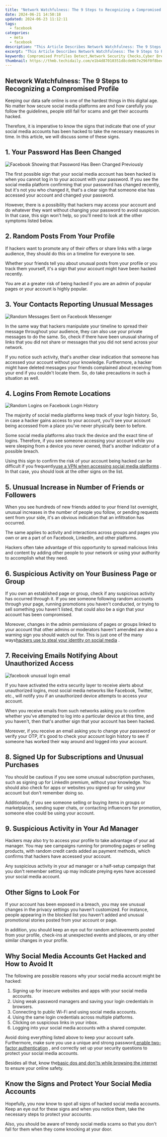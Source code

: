 ```yaml
---
title: "Network Watchfulness: The 9 Steps to Recognizing a Compromised Profile"
date: 2024-06-21 14:50:18
updated: 2024-06-23 11:12:11
tags:
  - facebook
categories:
  - meta
  - facebook
description: "This Article Describes Network Watchfulness: The 9 Steps to Recognizing a Compromised Profile"
excerpt: "This Article Describes Network Watchfulness: The 9 Steps to Recognizing a Compromised Profile"
keywords: Compromised Profiles Detect,Network Security Checks,Cyber Breach Identification,Suspicious Activity Spotting,Online Identity Safeguard,Profile Threat Detection,Secure Network Monitoring
thumbnail: https://thmb.techidaily.com/e1b4d87010351d8cde0b7e296f0f8bee20d2f2f6dcddada5b81adefe0c805246.JPG
---
```


## Network Watchfulness: The 9 Steps to Recognizing a Compromised Profile

 Keeping our data safe online is one of the hardest things in this digital age. No matter how secure social media platforms are and how carefully you follow the guidelines, people still fall for scams and get their accounts hacked.

 Therefore, it is imperative to know the signs that indicate that one of your social media accounts has been hacked to take the necessary measures in time. In this article, we will discuss some of these signs.

## 1\. Your Password Has Been Changed

![Facebook Showing that Password Has Been Changed Previously](https://static1.makeuseofimages.com/wordpress/wp-content/uploads/2022/03/1-Facebook-Showing-that-Password-Has-Been-Changed-Previously-1.jpg)

 The first possible sign that your social media account has been hacked is when you cannot log in to your account with your password. If you see the social media platform confirming that your password has changed recently, but it's not you who changed it, that's a clear sign that someone else has accessed your account and changed your password.

 However, there is a possibility that hackers may access your account and do whatever they want without changing your password to avoid suspicion. In that case, this sign won't help, so you'll need to look at the other symptoms listed below.

## 2\. Random Posts From Your Profile

 If hackers want to promote any of their offers or share links with a large audience, they should do this on a timeline for everyone to see.

 Whether your friends tell you about unusual posts from your profile or you track them yourself, it's a sign that your account might have been hacked recently.

 You are at a greater risk of being hacked if you are an admin of popular pages or your account is highly popular.

## 3\. Your Contacts Reporting Unusual Messages

![Random Messages Sent on Facebook Messenger](https://static1.makeuseofimages.com/wordpress/wp-content/uploads/2022/03/2-Random-Messages-Sent-on-Facebook-Messenger.jpg)

 In the same way that hackers manipulate your timeline to spread their message throughout your audience, they can also use your private messages to do the same. So, check if there have been unusual sharing of links that you did not share or messages that you did not send across your network.

 If you notice such activity, that's another clear indication that someone has accessed your account without your knowledge. Furthermore, a hacker might have deleted messages your friends complained about receiving from your end if you couldn't locate them. So, do take precautions in such a situation as well.

## 4\. Logins From Remote Locations

![Random Logins on Facebook Login History](https://static1.makeuseofimages.com/wordpress/wp-content/uploads/2022/03/3-Random-Logins-on-Facebook-Login-History.jpg)

 The majority of social media platforms keep track of your login history. So, in case a hacker gains access to your account, you'll see your account being accessed from a place you've never physically been to before.

 Some social media platforms also track the device and the exact time of logins. Therefore, if you see someone accessing your account while you were sleeping from a device you never owned, that's another indicator of a possible breach.

 Using this sign to confirm the risk of your account being hacked can be difficult if you frequently[use a VPN when accessing social media platforms](https://www.makeuseof.com/tag/how-to-set-up-a-vpn-at-home/) . In that case, you should look at the other signs on the list.

## 5\. Unusual Increase in Number of Friends or Followers

 When you see hundreds of new friends added to your friend list overnight, unusual increases in the number of people you follow, or pending requests sent from your side, it's an obvious indication that an infiltration has occurred.

 The same applies to activity and interactions across groups and pages you own or are a part of on Facebook, LinkedIn, and other platforms.

 Hackers often take advantage of this opportunity to spread malicious links and content by adding other people to your network or using your authority to accomplish what they need.

## 6\. Suspicious Activity on Your Business Page or Group

 If you own an established page or group, check if any suspicious activity has occurred through it. If you see someone following random accounts through your page, running promotions you haven't conducted, or trying to sell something you haven't listed, that could also be a sign that your account has been compromised.

 Moreover, changes in the admin permissions of pages or groups linked to your account that other admins or moderators haven't amended are also a warning sign you should watch out for. This is just one of the many ways[hackers use to steal your identity on social media](https://www.makeuseof.com/tag/how-hackers-steal-identity-on-social-media/) .

## 7\. Receiving Emails Notifying About Unauthorized Access

![facebook unusual login email](https://static1.makeuseofimages.com/wordpress/wp-content/uploads/2022/04/facebook-unusual-login.jpg)

 If you have activated the extra security layer to receive alerts about unauthorized logins, most social media networks like Facebook, Twitter, etc., will notify you if an unauthorized device attempts to access your account.

 When you receive emails from such networks asking you to confirm whether you've attempted to log into a particular device at this time, and you haven't, then that's another sign that your account has been hacked.

 Moreover, if you receive an email asking you to change your password or verify your OTP, it's good to check your account login history to see if someone has worked their way around and logged into your account.

## 8\. Signed Up for Subscriptions and Unusual Purchases

 You should be cautious if you see some unusual subscription purchases, such as signing up for LinkedIn premium, without your knowledge. You should also check for apps or websites you signed up for using your account but don't remember doing so.

 Additionally, if you see someone selling or buying items in groups or marketplaces, sending super chats, or contacting influencers for promotion, someone else could be using your account.

## 9\. Suspicious Activity in Your Ad Manager

 Hackers may also try to access your profile to take advantage of your ad manager. You may see campaigns running for promoting pages or selling products, with random credit cards added as payment methods, which confirms that hackers have accessed your account.

 Any suspicious activity in your ad manager or a half-setup campaign that you don't remember setting up may indicate preying eyes have accessed your social media account.

## Other Signs to Look For

 If your account has been exposed in a breach, you may see unusual changes in the privacy settings you haven't customized. For instance, people appearing in the blocked list you haven't added and unusual promotional stories posted from your account or page.

 In addition, you should keep an eye out for random achievements posted from your profile, check-ins at unexpected events and places, or any other similar changes in your profile.

## Why Social Media Accounts Get Hacked and How to Avoid It

 The following are possible reasons why your social media account might be hacked:

1. Signing up for insecure websites and apps with your social media accounts.
2. Using weak password managers and saving your login credentials in browsers.
3. Connecting to public Wi-Fi and using social media accounts.
4. Using the same login credentials across multiple platforms.
5. Clicking on suspicious links in your inbox.
6. Logging into your social media accounts with a shared computer.

 Avoid doing everything listed above to keep your account safe. Furthermore, make sure you use a unique and strong password,[enable two-factor authentication](https://www.makeuseof.com/tag/setup-two-factor-authentication-social-accounts/) , and correctly set up your security questions to protect your social media accounts.

 Besides all that, know the[basic dos and don'ts while browsing the internet](http://www.makeuseof.com/internet-safety-dos-and-donts/) to ensure your online safety.

## Know the Signs and Protect Your Social Media Accounts

 Hopefully, you now know to spot all signs of hacked social media accounts. Keep an eye out for these signs and when you notice them, take the necessary steps to protect your accounts.

 Also, you should be aware of trendy social media scams so that you don't fall for them when they come knocking at your door.


<ins class="adsbygoogle"
     style="display:block"
     data-ad-format="autorelaxed"
     data-ad-client="ca-pub-7571918770474297"
     data-ad-slot="1223367746"></ins>



<ins class="adsbygoogle"
     style="display:block"
     data-ad-client="ca-pub-7571918770474297"
     data-ad-slot="8358498916"
     data-ad-format="auto"
     data-full-width-responsive="true"></ins>
